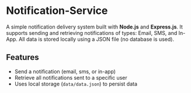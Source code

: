 # Notification-Service
A simple notification delivery system built with **Node.js** and **Express.js**. It supports sending and retrieving notifications of types: Email, SMS, and In-App. All data is stored locally using a JSON file (no database is used).

##  Features

- Send a notification (email, sms, or in-app)
- Retrieve all notifications sent to a specific user
- Uses local storage (`data/data.json`) to persist data
